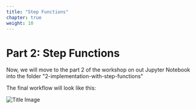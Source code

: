 ```yaml
---
title: "Step Functions"
chapter: true
weight: 10
---
```


# Part 2: Step Functions
Now, we will move to the part 2 of the workshop on out Jupyter Notebook into the folder "2-implementation-with-step-functions"

The final workflow will look like this:

![Title Image](/images/sagemaker.png)


